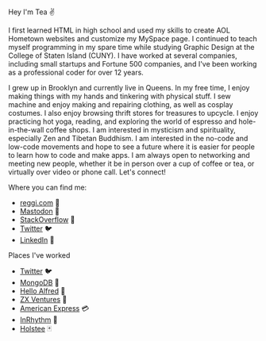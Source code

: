 Hey I'm Tea ✌️

I first learned HTML in high school and used my skills to create AOL Hometown websites and customize my MySpace page. I continued to teach myself programming in my spare time while studying Graphic Design at the College of Staten Island (CUNY). I have worked at several companies, including small startups and Fortune 500 companies, and I've been working as a professional coder for over 12 years.

I grew up in Brooklyn and currently live in Queens. In my free time, I enjoy making things with my hands and tinkering with physical stuff. I sew machine and enjoy making and repairing clothing, as well as cosplay costumes. I also enjoy browsing thrift stores for treasures to upcycle. I enjoy practicing hot yoga, reading, and exploring the world of espresso and hole-in-the-wall coffee shops. I am interested in mysticism and spirituality, especially Zen and Tibetan Buddhism. I am interested in the no-code and low-code movements and hope to see a future where it is easier for people to learn how to code and make apps. I am always open to networking and meeting new people, whether it be in person over a cup of coffee or tea, or virtually over video or phone call. Let's connect!

Where you can find me:

* [reggi.com](https://reggi.com/) 🦫
* [Mastodon](https://indieweb.social/@thomasreggi) 🐘
* [StackOverflow](http://stackoverflow.reggi.com) 🥞 
* [Twitter](http://twitter.reggi.com) 🐦  
* [LinkedIn](http://linkedin.reggi.com) 🔗 

Places I've worked

* [Twitter](https://twitter.com/) 🐦
* [MongoDB](https://www.mongodb.com/) 🍃  
* [Hello Alfred](https://www.helloalfred.com/) 🦇 
* [ZX Ventures](https://zx-ventures.com/) 🍺
* [American Express](https://www.americanexpress.com/) 💳
* [InRhythm](https://www.inrhythm.com/) 🍊  
* [Holstee](https://www.holstee.com/) 🃏 
